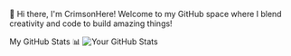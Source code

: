 👋 Hi there, I'm CrimsonHere!
Welcome to my GitHub space where I blend creativity and code to build amazing things!

My GitHub Stats 📊
![Your GitHub Stats](https://github-readme-stats.vercel.app/api?username=CrimsonHere&show_icons=true&theme=radical)
